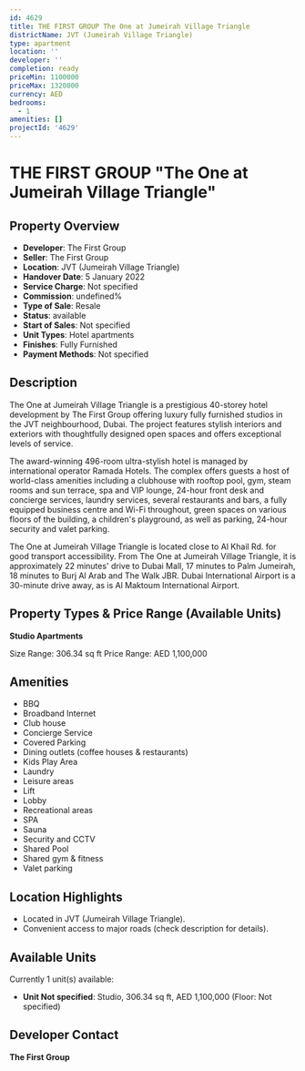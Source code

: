 ```yaml
---
id: 4629
title: THE FIRST GROUP The One at Jumeirah Village Triangle
districtName: JVT (Jumeirah Village Triangle)
type: apartment
location: ''
developer: ''
completion: ready
priceMin: 1100000
priceMax: 1320000
currency: AED
bedrooms:
  - 1
amenities: []
projectId: '4629'
---
```


# THE FIRST GROUP "The One at Jumeirah Village Triangle"

## Property Overview
- **Developer**: The First Group
- **Seller**: The First Group
- **Location**: JVT (Jumeirah Village Triangle)
- **Handover Date**: 5 January 2022
- **Service Charge**: Not specified
- **Commission**: undefined%
- **Type of Sale**: Resale
- **Status**: available
- **Start of Sales**: Not specified
- **Unit Types**: Hotel apartments
- **Finishes**: Fully Furnished
- **Payment Methods**: Not specified

## Description
The One at Jumeirah Village Triangle is a prestigious 40-storey hotel development by The First Group offering luxury fully furnished studios in the JVT neighbourhood, Dubai. The project features stylish interiors and exteriors with thoughtfully designed open spaces and offers exceptional levels of service.

The award-winning 496-room ultra-stylish hotel is managed by international operator Ramada Hotels. The complex offers guests a host of world-class amenities including a clubhouse with rooftop pool, gym, steam rooms and sun terrace, spa and VIP lounge, 24-hour front desk and concierge services, laundry services, several restaurants and bars, a fully equipped business centre and Wi-Fi throughout, green spaces on various floors of the building, a children's playground, as well as parking, 24-hour security and valet parking.

The One at Jumeirah Village Triangle is located close to Al Khail Rd. for good transport accessibility. From The One at Jumeirah Village Triangle, it is approximately 22 minutes' drive to Dubai Mall, 17 minutes to Palm Jumeirah, 18 minutes to Burj Al Arab and The Walk JBR. Dubai International Airport is a 30-minute drive away, as is Al Maktoum International Airport.

## Property Types & Price Range (Available Units)
**Studio Apartments**

Size Range: 306.34 sq ft
Price Range: AED 1,100,000

## Amenities
- BBQ
- Broadband Internet
- Club house
- Concierge Service
- Covered Parking
- Dining outlets  (coffee houses & restaurants)
- Kids Play Area
- Laundry
- Leisure areas
- Lift
- Lobby
- Recreational areas
- SPA
- Sauna
- Security and CCTV
- Shared Pool
- Shared gym & fitness
- Valet parking

## Location Highlights
- Located in JVT (Jumeirah Village Triangle).
- Convenient access to major roads (check description for details).

## Available Units
Currently 1 unit(s) available:
- **Unit Not specified**: Studio, 306.34 sq ft, AED 1,100,000 (Floor: Not specified)

## Developer Contact
**The First Group**
